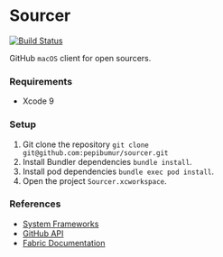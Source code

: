 Sourcer
===========

[![Build Status](https://travis-ci.org/pepibumur/sourcer.svg?branch=master)](https://travis-ci.org/pepibumur/sourcer)

GitHub `macOS` client for open sourcers.

### Requirements
- Xcode 9

### Setup

1. Git clone the repository `git clone git@github.com:pepibumur/sourcer.git`
2. Install Bundler dependencies `bundle install`.
3. Install pod dependencies `bundle exec pod install`.
4. Open the project `Sourcer.xcworkspace`.

### References

- [System Frameworks](https://developer.apple.com/library/content/documentation/MacOSX/Conceptual/OSX_Technology_Overview/SystemFrameworks/SystemFrameworks.html)
- [GitHub API](https://developer.github.com/v3/)
- [Fabric Documentation](https://docs.fabric.io/apple)
